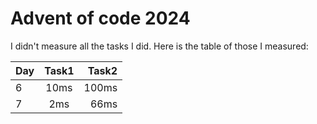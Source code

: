 # Advent of code 2024

I didn't measure all the tasks I did. Here is the table of those I measured:

| Day | Task1 | Task2 |
|-----|:-----:|------:|
| 6   | 10ms  | 100ms |
| 7   |  2ms  |  66ms |